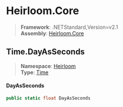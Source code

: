 # Heirloom.Core

> **Framework**: .NETStandard,Version=v2.1  
> **Assembly**: [Heirloom.Core][0]  

## Time.DayAsSeconds

> **Namespace**: [Heirloom][0]  
> **Type**: [Time][1]  

#### DayAsSeconds

```cs
public static float DayAsSeconds
```

[0]: ../Heirloom.Core.md
[1]: Heirloom.Time.md
